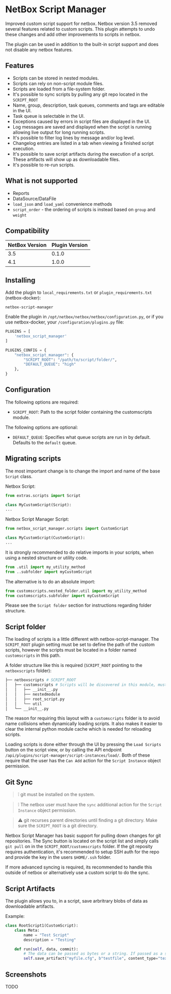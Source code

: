 # NetBox Script Manager

Improved custom script support for netbox. Netbox version 3.5 removed several features related to custom scripts. This plugin attempts to undo these changes and add other improvements to scripts in netbox.

The plugin can be used in addition to the built-in script support and does not disable any netbox features.

## Features

* Scripts can be stored in nested modules.
* Scripts can rely on non-script module files.
* Scripts are loaded from a file-system folder.
* It's possible to sync scripts by pulling any git repo located in the `SCRIPT_ROOT`
* Name, group, description, task queues, comments and tags are editable in the UI.
* Task queue is selectable in the UI.
* Exceptions caused by errors in script files are displayed in the UI.
* Log messages are saved and displayed when the script is running allowing live output for long running scripts.
* It's possible to filter log lines by message and/or log level.
* Changelog entries are listed in a tab when viewing a finished script execution.
* It's possible to save script artifacts during the execution of a script. These artifacts will show up as downloadable files.
* It's possible to re-run scripts.

## What is not supported

* Reports
* DataSource/DataFile
* `load_json` and `load_yaml` convenience methods
* `script_order` - the ordering of scripts is instead based on `group` and `weight`

## Compatibility

| NetBox Version | Plugin Version |
|----------------|----------------|
|     3.5        |      0.1.0     |
|     4.1        |      1.0.0     |


## Installing

Add the plugin to `local_requirements.txt` or `plugin_requirements.txt` (netbox-docker):

```
netbox-script-manager
```

Enable the plugin in `/opt/netbox/netbox/netbox/configuration.py`,
 or if you use netbox-docker, your `/configuration/plugins.py` file:

```python
PLUGINS = [
    'netbox_script_manager'
]

PLUGINS_CONFIG = {
    "netbox_script_manager": {
        "SCRIPT_ROOT": "/path/to/script/folder/",
        "DEFAULT_QUEUE": "high"
    },
}
```

## Configuration

The following options are required:

* `SCRIPT_ROOT`: Path to the script folder containing the customscripts module. 

The following options are optional:

* `DEFAULT_QUEUE`: Specifies what queue scripts are run in by default. Defaults to the `default` queue.


## Migrating scripts

The most important change is to change the import and name of the base `Script` class.

Netbox Script:

```python
from extras.scripts import Script

class MyCustomScript(Script):
...
```

Netbox Script Manager Script:

```python
from netbox_script_manager.scripts import CustomScript

class MyCustomScript(CustomScript):
...
```

It is strongly recommended to do relative imports in your scripts, when using a nested structure or utility code.

```python
from .util import my_utility_method
from ..subfolder import myCustomScript
```

The alternative is to do an absolute import:

```python
from customscripts.nested_folder.util import my_utility_method
from customscripts.subfolder import myCustomScript
```

Please see the `Script folder` section for instructions regarding folder structure.

## Script folder

The loading of scripts is a little different with netbox-script-manager. The `SCRIPT_ROOT` plugin setting must be set to define the path of the custom scripts, however the scripts must be located in a folder named `customscripts` in this path.

A folder structure like this is required (`SCRIPT_ROOT` pointing to the `netboxscripts` folder):

```bash
├── netboxscripts # SCRIPT_ROOT
│   ├── customscripts # Scripts will be discovered in this module, must be present
│   │   ├── __init__.py
│   │   ├── nestedmodule
│   │   ├── root_script.py
│   │   └── util
│   └── __init__.py
```

The reason for requiring this layout with a `customscripts` folder is to avoid name collisions when dynamically loading scripts. It also makes it easier to clear the internal python module cache which is needed for reloading scripts.

Loading scripts is done either through the UI by pressing the `Load Scripts` button on the script view, or by calling the API endpoint `/api/plugins/script-manager/script-instances/load/`. Both of these require that the user has the `Can Add` action for the `Script Instance` object permission.

## Git Sync

> :grey_exclamation: git must be installed on the system.

> :grey_exclamation: The netbox user must have the `sync` additional action for the `Script Instance` object permission.

> :warning: git recurses parent directories until finding a git directory. Make sure the `SCRIPT_ROOT` is a git directory.

Netbox Script Manager has basic support for pulling down changes for git repositories. The Sync button is located on the script list and simply calls `git pull` on in the `SCRIPT_ROOT/customscripts` folder. If the git reposity requires authentication, it's recommended to setup SSH auth for the repo and provide the key in the users `$HOME/.ssh` folder.

If more advanced syncing is required, its recommended to handle this outside of netbox or alternatively use a custom script to do the sync.

## Script Artifacts

The plugin allows you to, in a script, save arbritrary blobs of data as downloadable artifacts.

Example:

```python
class RootScript1(CustomScript):
    class Meta:
        name = "Test Script"
        description = "Testing"

    def run(self, data, commit):
        # The data can be passed as bytes or a string. If passed as a string, the data will be encoded to bytes with the passed encoding automatically.
        self.save_artifact("myfile.cfg", b"testfile", content_type="text/plain", encoding="utf-8")
```

## Screenshots

TODO
